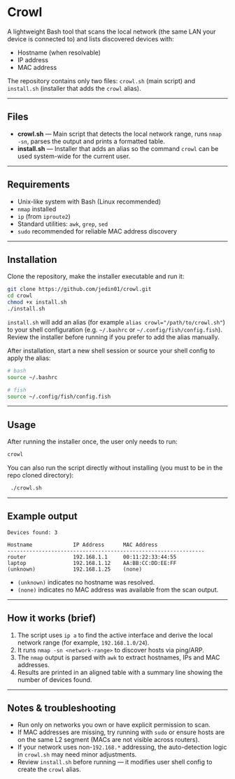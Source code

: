 # Crowl

A lightweight Bash tool that scans the local network (the same LAN your device is connected to) and lists discovered devices with:

- Hostname (when resolvable)
- IP address
- MAC address

The repository contains only two files: `crowl.sh` (main script) and `install.sh` (installer that adds the `crowl` alias).

---

## Files

- **crowl.sh** — Main script that detects the local network range, runs `nmap -sn`, parses the output and prints a formatted table.
- **install.sh** — Installer that adds an alias so the command `crowl` can be used system-wide for the current user.

---

## Requirements

- Unix-like system with Bash (Linux recommended)
- `nmap` installed
- `ip` (from `iproute2`)
- Standard utilities: `awk`, `grep`, `sed`
- `sudo` recommended for reliable MAC address discovery

---

## Installation

Clone the repository, make the installer executable and run it:

```bash
git clone https://github.com/jedin01/crowl.git
cd crowl
chmod +x install.sh
./install.sh
````

`install.sh` will add an alias (for example `alias crowl="/path/to/crowl.sh"`) to your shell configuration (e.g. `~/.bashrc` or `~/.config/fish/config.fish`). Review the installer before running if you prefer to add the alias manually.

After installation, start a new shell session or source your shell config to apply the alias:

```bash
# bash
source ~/.bashrc

# fish
source ~/.config/fish/config.fish
```

---

## Usage

After running the installer once, the user only needs to run:

```bash
crowl
```

You can also run the script directly without installing (you must to be in the repo cloned directory):

```bash
 ./crowl.sh
```

---

## Example output

```
Devices found: 3

Hostname             IP Address      MAC Address
---------------------------------------------------------------
router               192.168.1.1     00:11:22:33:44:55
laptop               192.168.1.12    AA:BB:CC:DD:EE:FF
(unknown)            192.168.1.25    (none)
```

* `(unknown)` indicates no hostname was resolved.
* `(none)` indicates no MAC address was available from the scan output.

---

## How it works (brief)

1. The script uses `ip a` to find the active interface and derive the local network range (for example, `192.168.1.0/24`).
2. It runs `nmap -sn <network-range>` to discover hosts via ping/ARP.
3. The `nmap` output is parsed with `awk` to extract hostnames, IPs and MAC addresses.
4. Results are printed in an aligned table with a summary line showing the number of devices found.

---

## Notes & troubleshooting

* Run only on networks you own or have explicit permission to scan.
* If MAC addresses are missing, try running with `sudo` or ensure hosts are on the same L2 segment (MACs are not visible across routers).
* If your network uses non-`192.168.*` addressing, the auto-detection logic in `crowl.sh` may need minor adjustments.
* Review `install.sh` before running — it modifies user shell config to create the `crowl` alias.
